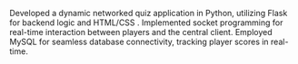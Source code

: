 Developed a dynamic networked quiz application in Python, utilizing Flask for backend logic and HTML/CSS .
Implemented socket programming for real-time interaction between players and the central client.
Employed MySQL for seamless database connectivity, tracking player scores in real-time.
